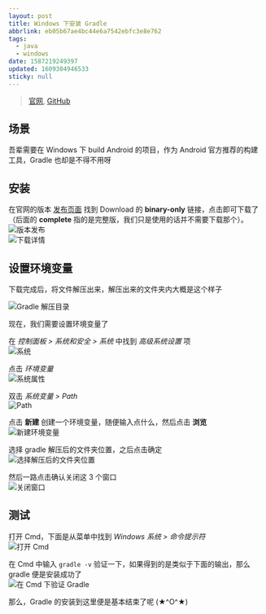 ```yaml
---
layout: post
title: Windows 下安装 Gradle
abbrlink: eb05b67ae4bc44e6a7542ebfc3e8e762
tags:
  - java
  - windows
date: 1587219249397
updated: 1609304946533
sticky: null
---
```


> [官网](https://gradle.org), [GitHub](https://github.com/gradle/gradle)

## 场景

吾辈需要在 Windows 下 build Android 的项目，作为 Android 官方推荐的构建工具，Gradle 也却是不得不用呀

## 安装

在官网的版本 [发布页面](https://gradle.org/releases/) 找到 Download 的 **binary-only** 链接，点击即可下载了（后面的 **complete** 指的是完整版，我们只是使用的话并不需要下载那个）。\
![版本发布](https://img.rxliuli.com/20181116203320.png)\
![下载详情](https://img.rxliuli.com/20181116203612.png)

## 设置环境变量

下载完成后，将文件解压出来，解压出来的文件夹内大概是这个样子

![Gradle 解压目录](https://img.rxliuli.com/20181116203858.png)

现在，我们需要设置环境变量了

在 _控制面板 > 系统和安全 > 系统_ 中找到 _高级系统设置_ 项\
![系统](https://img.rxliuli.com/20181116204013.png)

点击 _环境变量_\
![系统属性](https://img.rxliuli.com/20181116204130.png)

双击 _系统变量 > Path_\
![Path](https://img.rxliuli.com/20181116204344.png)

点击 **新建** 创建一个环境变量，随便输入点什么，然后点击 **浏览**\
![新建环境变量](https://img.rxliuli.com/20181116204638.png)

选择 gradle 解压后的文件夹位置，之后点击确定\
![选择解压后的文件夹位置](https://img.rxliuli.com/20181116205022.png)

然后一路点击确认关闭这 3 个窗口\
![关闭窗口](https://img.rxliuli.com/20181116205528.png)

## 测试

打开 Cmd，下面是从菜单中找到 _Windows 系统 > 命令提示符_\
![打开 Cmd](https://img.rxliuli.com/20181116205716.png)

在 Cmd 中输入 `gradle -v` 验证一下，如果得到的是类似于下面的输出，那么 gradle 便是安装成功了\
![在 Cmd 下验证 Gradle](https://img.rxliuli.com/20181116210006.png)

那么，Gradle 的安装到这里便是基本结束了呢 (★^O^★)

